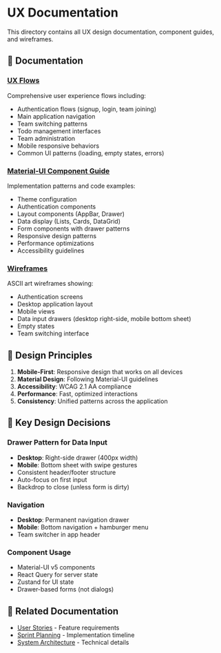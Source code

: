 # UX Documentation

This directory contains all UX design documentation, component guides, and wireframes.

## 📐 Documentation

### [UX Flows](./ux-flows.md)
Comprehensive user experience flows including:
- Authentication flows (signup, login, team joining)
- Main application navigation
- Team switching patterns
- Todo management interfaces
- Team administration
- Mobile responsive behaviors
- Common UI patterns (loading, empty states, errors)

### [Material-UI Component Guide](./mui-component-guide.md)
Implementation patterns and code examples:
- Theme configuration
- Authentication components
- Layout components (AppBar, Drawer)
- Data display (Lists, Cards, DataGrid)
- Form components with drawer patterns
- Responsive design patterns
- Performance optimizations
- Accessibility guidelines

### [Wireframes](./wireframes.md)
ASCII art wireframes showing:
- Authentication screens
- Desktop application layout
- Mobile views
- Data input drawers (desktop right-side, mobile bottom sheet)
- Empty states
- Team switching interface

## 🎨 Design Principles

1. **Mobile-First**: Responsive design that works on all devices
2. **Material Design**: Following Material-UI guidelines
3. **Accessibility**: WCAG 2.1 AA compliance
4. **Performance**: Fast, optimized interactions
5. **Consistency**: Unified patterns across the application

## 🔧 Key Design Decisions

### Drawer Pattern for Data Input
- **Desktop**: Right-side drawer (400px width)
- **Mobile**: Bottom sheet with swipe gestures
- Consistent header/footer structure
- Auto-focus on first input
- Backdrop to close (unless form is dirty)

### Navigation
- **Desktop**: Permanent navigation drawer
- **Mobile**: Bottom navigation + hamburger menu
- Team switcher in app header

### Component Usage
- Material-UI v5 components
- React Query for server state
- Zustand for UI state
- Drawer-based forms (not dialogs)

## 🔗 Related Documentation

- [User Stories](../stories/) - Feature requirements
- [Sprint Planning](../sprints/sprints.md) - Implementation timeline
- [System Architecture](../system-architecture.md) - Technical details